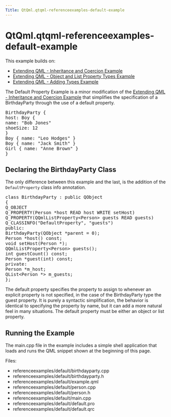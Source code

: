 ```yaml
---
Title: QtQml.qtqml-referenceexamples-default-example
---
```


# QtQml.qtqml-referenceexamples-default-example

<span class="subtitle"></span>
<!-- $$$referenceexamples/default-description -->
<p>This example builds on:</p>
<ul>
<li><a href="https://developer.ubuntu.comapps/qml/sdk-15.04.1/QtQml.referenceexamples-coercion/">Extending QML - Inheritance and Coercion Example</a></li>
<li><a href="https://developer.ubuntu.comapps/qml/sdk-15.04.1/QtQml.referenceexamples-properties/">Extending QML - Object and List Property Types Example</a></li>
<li><a href="https://developer.ubuntu.comapps/qml/sdk-15.04.1/QtQml.referenceexamples-adding/">Extending QML - Adding Types Example</a></li>
</ul>
<p>The Default Property Example is a minor modification of the <a href="https://developer.ubuntu.comapps/qml/sdk-15.04.1/QtQml.referenceexamples-coercion/">Extending QML - Inheritance and Coercion Example</a> that simplifies the specification of a BirthdayParty through the use of a default property.</p>
<pre class="qml"><span class="type">BirthdayParty</span> {
<span class="name">host</span>: <span class="name">Boy</span> {
<span class="name">name</span>: <span class="string">&quot;Bob Jones&quot;</span>
<span class="name">shoeSize</span>: <span class="number">12</span>
}
<span class="type">Boy</span> { <span class="name">name</span>: <span class="string">&quot;Leo Hodges&quot;</span> }
<span class="type">Boy</span> { <span class="name">name</span>: <span class="string">&quot;Jack Smith&quot;</span> }
<span class="type">Girl</span> { <span class="name">name</span>: <span class="string">&quot;Anne Brown&quot;</span> }
}</pre>
<h2 id="declaring-the-birthdayparty-class">Declaring the BirthdayParty Class</h2>
<p>The only difference between this example and the last, is the addition of the <code>DefaultProperty</code> class info annotation.</p>
<pre class="cpp"><span class="keyword">class</span> BirthdayParty : <span class="keyword">public</span> <span class="type">QObject</span>
{
Q_OBJECT
Q_PROPERTY(Person <span class="operator">*</span>host READ host WRITE setHost)
Q_PROPERTY(<span class="type">QQmlListProperty</span><span class="operator">&lt;</span>Person<span class="operator">&gt;</span> guests READ guests)
Q_CLASSINFO(<span class="string">&quot;DefaultProperty&quot;</span><span class="operator">,</span> <span class="string">&quot;guests&quot;</span>)
<span class="keyword">public</span>:
BirthdayParty(<span class="type">QObject</span> <span class="operator">*</span>parent <span class="operator">=</span> <span class="number">0</span>);
Person <span class="operator">*</span>host() <span class="keyword">const</span>;
<span class="type">void</span> setHost(Person <span class="operator">*</span>);
<span class="type">QQmlListProperty</span><span class="operator">&lt;</span>Person<span class="operator">&gt;</span> guests();
<span class="type">int</span> guestCount() <span class="keyword">const</span>;
Person <span class="operator">*</span>guest(<span class="type">int</span>) <span class="keyword">const</span>;
<span class="keyword">private</span>:
Person <span class="operator">*</span>m_host;
<span class="type">QList</span><span class="operator">&lt;</span>Person <span class="operator">*</span><span class="operator">&gt;</span> m_guests;
};</pre>
<p>The default property specifies the property to assign to whenever an explicit property is not specified, in the case of the BirthdayParty type the guest property. It is purely a syntactic simplification, the behavior is identical to specifying the property by name, but it can add a more natural feel in many situations. The default property must be either an object or list property.</p>
<h2 id="running-the-example">Running the Example</h2>
<p>The main.cpp file in the example includes a simple shell application that loads and runs the QML snippet shown at the beginning of this page.</p>
<p>Files:</p>
<ul>
<li>referenceexamples/default/birthdayparty.cpp</li>
<li>referenceexamples/default/birthdayparty.h</li>
<li>referenceexamples/default/example.qml</li>
<li>referenceexamples/default/person.cpp</li>
<li>referenceexamples/default/person.h</li>
<li>referenceexamples/default/main.cpp</li>
<li>referenceexamples/default/default.pro</li>
<li>referenceexamples/default/default.qrc</li>
</ul>
<!-- @@@referenceexamples/default -->

